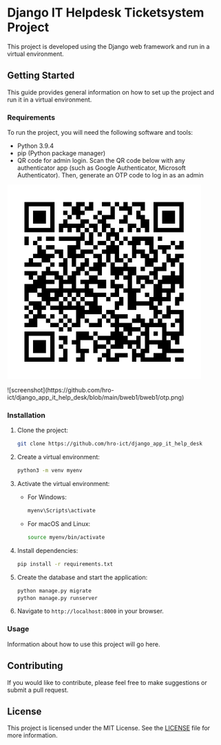 # Django IT Helpdesk Ticketsystem Project

This project is developed using the Django web framework and run in a virtual environment.

## Getting Started

This guide provides general information on how to set up the project and run it in a virtual environment.

### Requirements

To run the project, you will need the following software and tools:

- Python 3.9.4
- pip (Python package manager)
- QR code for admin login. Scan the QR code below with any authenticator app (such as Google Authenticator, Microsoft Authenticator). Then, generate an OTP code to log in as an admin

 ![OTP QR Code](https://github.com/hro-ict/django_app_it_help_desk/blob/main/bweb1/bweb1/otp.png)

<!-- -->![screenshot](https://github.com/hro-ict/django_app_it_help_desk/blob/main/bweb1/bweb1/otp.png) <!-- -->

### Installation

1. Clone the project:

    ```bash
    git clone https://github.com/hro-ict/django_app_it_help_desk
    ```

2. Create a virtual environment:

    ```bash
    python3 -m venv myenv
    ```

3. Activate the virtual environment:

    - For Windows:

        ```bash
        myenv\Scripts\activate
        ```

    - For macOS and Linux:

        ```bash
        source myenv/bin/activate
        ```

4. Install dependencies:

    ```bash
    pip install -r requirements.txt
    ```

5. Create the database and start the application:

    ```bash
    python manage.py migrate
    python manage.py runserver
    ```

6. Navigate to `http://localhost:8000` in your browser.

### Usage

Information about how to use this project will go here.

## Contributing

If you would like to contribute, please feel free to make suggestions or submit a pull request.

## License

This project is licensed under the MIT License. See the [LICENSE](LICENSE) file for more information.
